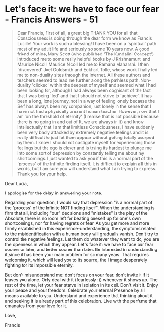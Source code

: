 # Let's face it: we have to face our fear - Francis Answers - 51

>Dear Francis, First of all, a great big THANK YOU for all that Consciousness is doing through the dear form we know as Francis Lucille! Your work is such a blessing! I have been on a 'spiritual' path most of my adult life and seriously so some 10 years now. A good friend of mine, Mary Scott (who published 'The Kundalini Concept') introduced me to some really helpful books by J Krishnamurti and Maurice Nicoll. Maurice Nicoll led me to Ramana Maharshi. I then 'discovered' Joel Goldsmith and Eckhart Tolle, whose work finally led me to non-duality sites through the internet. All these authors and teachers seemed to lead me further along the pathless path. Non-duality 'clicked' within the deepest of myself and seemed what I had been looking for, although I had always been cognisant of the fact that I was being 'led' and that I should not strive to 'achieve'. It has been a long, lone journey, not in a way of feeling lonely because the Self has always been my companion, just lonely in the sense that I have not had a physically present human teacher. However, now that I am 'on the threshold of eternity' (I realise that is not possible because there is no going in and out of It, we are always in It) and know intellectually that I am that limitless Consciousness, I have suddenly been very badly attacked by extremely negative feelings and it is really difficult to just let them appear without getting totally usurped by them. I know I should not castigate myself for experiencing those feelings but the ego is clever and is trying its hardest to plunge me into some sort of depression by constantly telling me about my shortcomings. I just wanted to ask you if this is a normal part of the 'process' of the Infinite finding itself. It is difficult to explain alll this in words, but I am sure you will understand what I am trying to express. Thank you for your help.

Dear Lucia,

I apologize for the delay in answering your note.

Regarding your question, I would say that depression "is a normal part of the 'process' of the Infinite NOT finding itself". When the understanding is firm that all, including "our" decisions and "mistakes" is the play of the Absolute, there is no room left for beating oneself up for one's own shortcomings, nor for having regrets or fear. As you get more and more firmly established in this experience-understanding, the symptoms related to the misidentification with a human body will gradually vanish. Don't try to control the negative feelings. Let them do whatever they want to do, you are the openness in which they appear. Let's face it: we have to face our fear sooner or later, and better sooner than later. Be interested in understanding it,since it has been your main problem for so many years. That requires welcoming it, which will lead you to its source, the I image desperately fighting for its impossible eternity.

But don't misunderstand me: don't focus on your fear, don't invite it if it leaves you alone. Only deal with it (fearlessly :)) whenever it shows up. The rest of the time, let your fear starve in isolation in its cell. Don't visit it. Enjoy your peace and your freedom. Celebrate your eternal Presence by all means available to you. Understand and experience that thinking about it and seeking it is already part of this celebration. Live with the perfume that emanates from your love for it.

Love,

Francis

